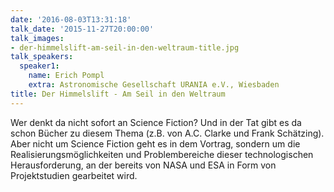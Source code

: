 ```yaml
---
date: '2016-08-03T13:31:18'
talk_date: '2015-11-27T20:00:00'
talk_images:
- der-himmelslift-am-seil-in-den-weltraum-title.jpg
talk_speakers:
  speaker1:
    name: Erich Pompl
    extra: Astronomische Gesellschaft URANIA e.V., Wiesbaden
title: Der Himmelslift - Am Seil in den Weltraum
---
```


Wer denkt da nicht sofort an Science Fiction? Und in der Tat gibt es da schon Bücher zu diesem Thema (z.B. von A.C. Clarke und Frank Schätzing). Aber nicht um Science Fiction geht es in dem Vortrag, sondern um die Realisierungsmöglichkeiten und Problembereiche dieser technologischen Herausforderung, an der bereits von NASA und ESA in Form von Projektstudien gearbeitet wird.
